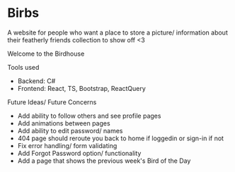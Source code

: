 # Birbs

A website for people who want a place to store a picture/ information about their featherly friends collection to show off <3 

Welcome to the Birdhouse

Tools used
- Backend: C#
- Frontend: React, TS, Bootstrap, ReactQuery

Future Ideas/ Future Concerns
- Add ability to follow others and see profile pages
- Add animations between pages
- Add ability to edit password/ names
- 404 page should reroute you back to home if loggedin or sign-in if not
- Fix error handling/ form validating
- Add Forgot Password option/ functionality
- Add a page that shows the previous week's Bird of the Day